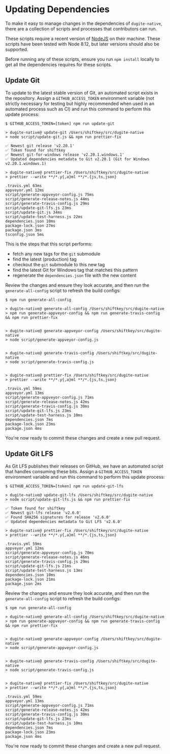 # Updating Dependencies

To make it easy to manage changes in the dependencies of `dugite-native`, there
are a collection of scripts and processes that contributors can run.

These scripts require a recent version of [NodeJS](https://nodejs.org/) on their
machine. These scripts have been tested with Node 8.12, but later versions
should also be supported.

Before running any of these scripts, ensure you run `npm install` locally to get
all the dependencies requires for these scripts.

## Update Git

To update to the latest stable version of Git, an automated script exists in the
repository. Assign a `GITHUB_ACCESS_TOKEN` environment variable (not strictly
necessary for testing but highly recommended when used in an automated process
such as CI) and run this command to perform this update process:

```shellsession
$ GITHUB_ACCESS_TOKEN=[token] npm run update-git

> dugite-native@ update-git /Users/shiftkey/src/dugite-native
> node script/update-git.js && npm run prettier-fix

✅ Newest git release 'v2.20.1'
✅ Token found for shiftkey
✅ Newest git-for-windows release 'v2.20.1.windows.1'
✅ Updated dependencies metadata to Git v2.20.1 (Git for Windows v2.20.1.windows.1)

> dugite-native@ prettier-fix /Users/shiftkey/src/dugite-native
> prettier --write **/*.y{,a}ml **/*.{js,ts,json}

.travis.yml 63ms
appveyor.yml 12ms
script/generate-appveyor-config.js 75ms
script/generate-release-notes.js 44ms
script/generate-travis-config.js 29ms
script/update-git-lfs.js 23ms
script/update-git.js 34ms
script/update-test-harness.js 22ms
dependencies.json 10ms
package-lock.json 27ms
package.json 3ms
tsconfig.json 5ms
```

This is the steps that this script performs:

 - fetch any new tags for the `git` submodule
 - find the latest (production) tag
 - checkout the `git` submodule to this new tag
 - find the latest Git for Windows tag that matches this pattern
 - regenerate the `dependencies.json` file with the new content

Review the changes and ensure they look accurate, and then run the
`generate-all-config` script to refresh the build configs:

```shellsession
$ npm run generate-all-config

> dugite-native@ generate-all-config /Users/shiftkey/src/dugite-native
> npm run generate-appveyor-config && npm run generate-travis-config && npm run prettier-fix


> dugite-native@ generate-appveyor-config /Users/shiftkey/src/dugite-native
> node script/generate-appveyor-config.js


> dugite-native@ generate-travis-config /Users/shiftkey/src/dugite-native
> node script/generate-travis-config.js


> dugite-native@ prettier-fix /Users/shiftkey/src/dugite-native
> prettier --write **/*.y{,a}ml **/*.{js,ts,json}

.travis.yml 59ms
appveyor.yml 13ms
script/generate-appveyor-config.js 71ms
script/generate-release-notes.js 42ms
script/generate-travis-config.js 30ms
script/update-git-lfs.js 23ms
script/update-test-harness.js 10ms
dependencies.json 7ms
package-lock.json 23ms
package.json 4ms
```

You're now ready to commit these changes and create a new pull request.


## Update Git LFS

As Git LFS publishes their releases on GitHub, we have an automated script that
handles consuming these bits. Assign a `GITHUB_ACCESS_TOKEN` environment
variable and run this command to perform this update process:

```shellsession
$ GITHUB_ACCESS_TOKEN=[token] npm run update-git-lfs

> dugite-native@ update-git-lfs /Users/shiftkey/src/dugite-native
> node script/update-git-lfs.js && npm run prettier-fix

✅ Token found for shiftkey
✅ Newest git-lfs release 'v2.6.0'
✅ Found SHA256 signatures for release 'v2.6.0'
✅ Updated dependencies metadata to Git LFS 'v2.6.0'

> dugite-native@ prettier-fix /Users/shiftkey/src/dugite-native
> prettier --write **/*.y{,a}ml **/*.{js,ts,json}

.travis.yml 59ms
appveyor.yml 12ms
script/generate-appveyor-config.js 70ms
script/generate-release-notes.js 46ms
script/generate-travis-config.js 29ms
script/update-git-lfs.js 21ms
script/update-test-harness.js 13ms
dependencies.json 10ms
package-lock.json 21ms
package.json 2ms
```

Review the changes and ensure they look accurate, and then run the
`generate-all-config` script to refresh the build configs:

```shellsession
$ npm run generate-all-config

> dugite-native@ generate-all-config /Users/shiftkey/src/dugite-native
> npm run generate-appveyor-config && npm run generate-travis-config && npm run prettier-fix


> dugite-native@ generate-appveyor-config /Users/shiftkey/src/dugite-native
> node script/generate-appveyor-config.js


> dugite-native@ generate-travis-config /Users/shiftkey/src/dugite-native
> node script/generate-travis-config.js


> dugite-native@ prettier-fix /Users/shiftkey/src/dugite-native
> prettier --write **/*.y{,a}ml **/*.{js,ts,json}

.travis.yml 59ms
appveyor.yml 13ms
script/generate-appveyor-config.js 71ms
script/generate-release-notes.js 42ms
script/generate-travis-config.js 30ms
script/update-git-lfs.js 23ms
script/update-test-harness.js 10ms
dependencies.json 7ms
package-lock.json 23ms
package.json 4ms
```

You're now ready to commit these changes and create a new pull request.
